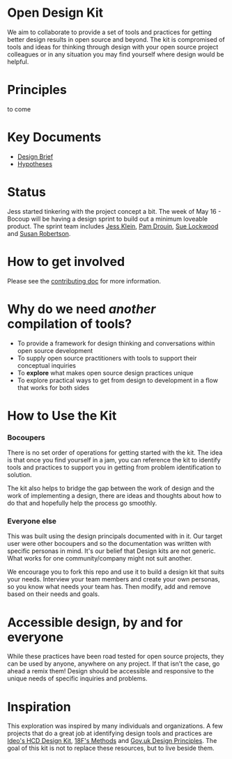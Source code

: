 # Open Design Kit
We aim to collaborate to provide a set of tools and practices for getting better design results in open source and beyond. The kit is compromised of tools and ideas for thinking through design with your open source project colleagues or in any situation you may find yourself where design would be helpful.

# Principles
to come

# Key Documents
- [Design Brief](https://docs.google.com/document/d/1VVnxsAXJ6ZdNwcGVtBU0kzBdBiTxxB-muxrU-UDUN3Y/edit?usp=sharing)
- [Hypotheses](https://github.com/bocoup/opendesignkit/wiki/Hypotheses)

# Status
Jess started tinkering with the project concept a bit. The week of May 16 - Bocoup will be having a design sprint to build out a minimum loveable product. The sprint team includes [Jess Klein](https://github.com/iamjessklein), [Pam Drouin](https://github.com/pamela-drouin), [Sue Lockwood](https://github.com/deathbearbrown) and [Susan Robertson](https://github.com/susanjrobertson).

# How to get involved
Please see the [contributing doc](https://github.com/bocoup/opendesignkit/blob/master/CONTRIBUTING.md) for more information.

# Why do we need *another* compilation of tools?
* To provide a framework for design thinking and conversations within open source development
* To supply open source practitioners with tools to support their conceptual inquiries
* To **explore** what makes open source design practices unique
* To explore practical ways to get from design to development in a flow that works for both sides

# How to Use the Kit
### Bocoupers
There is no set order of operations for getting started with the kit.  The idea is that once you find yourself in a jam, you can reference the kit to identify tools and practices to support you in getting from problem identification to solution.

The kit also helps to bridge the gap between the work of design and the work of implementing a design, there are ideas and thoughts about how to do that and hopefully help the process go smoothly.

### Everyone else
This was built using the design principals documented with in it. Our target user were other bocoupers and so the documentation was written with specific personas in mind. It's our belief that Design kits are not generic. What works for one community/company might not suit another.

We encourage you to fork this repo and use it to build a design kit that suits your needs. Interview your team members and create your own personas, so you know what needs your team has. Then modify, add and remove based on their needs and goals.


# Accessible design, by and for everyone
While these practices have been road tested for open source projects, they can be used by anyone, anywhere on any project. If that isn’t the case, go ahead a remix them! Design should be accessible and responsive to the unique needs of specific inquiries and problems.


# Inspiration
This exploration was inspired by many individuals and organizations. A few projects that do a great job at identifying design tools and practices are [Ideo's HCD Design Kit](http://www.designkit.org/), [18F's Methods](https://methods.18f.gov/) and [Gov.uk Design Principles](https://www.gov.uk/design-principles). The goal of this kit is not to replace these resources, but to live beside them.

